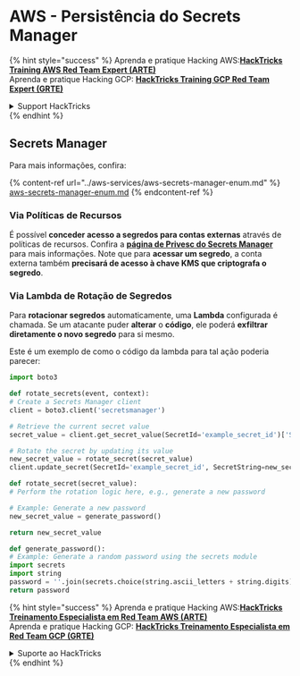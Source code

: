 # AWS - Persistência do Secrets Manager

{% hint style="success" %}
Aprenda e pratique Hacking AWS:<img src="../../../.gitbook/assets/image (1).png" alt="" data-size="line">[**HackTricks Training AWS Red Team Expert (ARTE)**](https://training.hacktricks.xyz/courses/arte)<img src="../../../.gitbook/assets/image (1).png" alt="" data-size="line">\
Aprenda e pratique Hacking GCP: <img src="../../../.gitbook/assets/image (2).png" alt="" data-size="line">[**HackTricks Training GCP Red Team Expert (GRTE)**<img src="../../../.gitbook/assets/image (2).png" alt="" data-size="line">](https://training.hacktricks.xyz/courses/grte)

<details>

<summary>Support HackTricks</summary>

* Confira os [**planos de assinatura**](https://github.com/sponsors/carlospolop)!
* **Junte-se ao** 💬 [**grupo do Discord**](https://discord.gg/hRep4RUj7f) ou ao [**grupo do telegram**](https://t.me/peass) ou **siga**-nos no **Twitter** 🐦 [**@hacktricks\_live**](https://twitter.com/hacktricks\_live)**.**
* **Compartilhe truques de hacking enviando PRs para os repositórios do** [**HackTricks**](https://github.com/carlospolop/hacktricks) e [**HackTricks Cloud**](https://github.com/carlospolop/hacktricks-cloud).

</details>
{% endhint %}

## Secrets Manager

Para mais informações, confira:

{% content-ref url="../aws-services/aws-secrets-manager-enum.md" %}
[aws-secrets-manager-enum.md](../aws-services/aws-secrets-manager-enum.md)
{% endcontent-ref %}

### Via Políticas de Recursos

É possível **conceder acesso a segredos para contas externas** através de políticas de recursos. Confira a [**página de Privesc do Secrets Manager**](../aws-privilege-escalation/aws-secrets-manager-privesc.md) para mais informações. Note que para **acessar um segredo**, a conta externa também **precisará de acesso à chave KMS que criptografa o segredo**.

### Via Lambda de Rotação de Segredos

Para **rotacionar segredos** automaticamente, uma **Lambda** configurada é chamada. Se um atacante puder **alterar** o **código**, ele poderá **exfiltrar diretamente o novo segredo** para si mesmo.

Este é um exemplo de como o código da lambda para tal ação poderia parecer:
```python
import boto3

def rotate_secrets(event, context):
# Create a Secrets Manager client
client = boto3.client('secretsmanager')

# Retrieve the current secret value
secret_value = client.get_secret_value(SecretId='example_secret_id')['SecretString']

# Rotate the secret by updating its value
new_secret_value = rotate_secret(secret_value)
client.update_secret(SecretId='example_secret_id', SecretString=new_secret_value)

def rotate_secret(secret_value):
# Perform the rotation logic here, e.g., generate a new password

# Example: Generate a new password
new_secret_value = generate_password()

return new_secret_value

def generate_password():
# Example: Generate a random password using the secrets module
import secrets
import string
password = ''.join(secrets.choice(string.ascii_letters + string.digits) for i in range(16))
return password
```
{% hint style="success" %}
Aprenda e pratique Hacking AWS:<img src="../../../.gitbook/assets/image (1).png" alt="" data-size="line">[**HackTricks Treinamento Especialista em Red Team AWS (ARTE)**](https://training.hacktricks.xyz/courses/arte)<img src="../../../.gitbook/assets/image (1).png" alt="" data-size="line">\
Aprenda e pratique Hacking GCP: <img src="../../../.gitbook/assets/image (2).png" alt="" data-size="line">[**HackTricks Treinamento Especialista em Red Team GCP (GRTE)**<img src="../../../.gitbook/assets/image (2).png" alt="" data-size="line">](https://training.hacktricks.xyz/courses/grte)

<details>

<summary>Suporte ao HackTricks</summary>

* Confira os [**planos de assinatura**](https://github.com/sponsors/carlospolop)!
* **Junte-se ao** 💬 [**grupo do Discord**](https://discord.gg/hRep4RUj7f) ou ao [**grupo do telegram**](https://t.me/peass) ou **siga**-nos no **Twitter** 🐦 [**@hacktricks\_live**](https://twitter.com/hacktricks\_live)**.**
* **Compartilhe truques de hacking enviando PRs para os** [**HackTricks**](https://github.com/carlospolop/hacktricks) e [**HackTricks Cloud**](https://github.com/carlospolop/hacktricks-cloud) repositórios do github.

</details>
{% endhint %}
